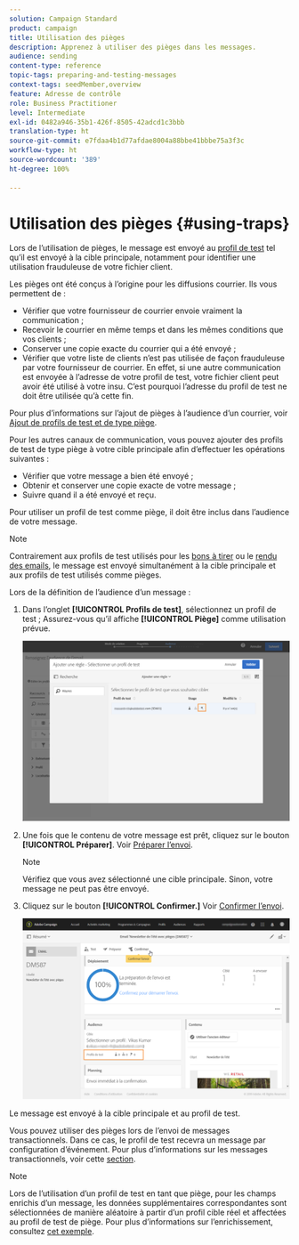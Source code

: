 ```yaml
---
solution: Campaign Standard
product: campaign
title: Utilisation des pièges
description: Apprenez à utiliser des pièges dans les messages.
audience: sending
content-type: reference
topic-tags: preparing-and-testing-messages
context-tags: seedMember,overview
feature: Adresse de contrôle
role: Business Practitioner
level: Intermediate
exl-id: 0482a946-35b1-426f-8505-42adcd1c3bbb
translation-type: ht
source-git-commit: e7fdaa4b1d77afdae8004a88bbe41bbbe75a3f3c
workflow-type: ht
source-wordcount: '389'
ht-degree: 100%

---
```


# Utilisation des pièges {#using-traps}

Lors de l’utilisation de pièges, le message est envoyé au [profil de test](../../audiences/using/managing-test-profiles.md) tel qu’il est envoyé à la cible principale, notamment pour identifier une utilisation frauduleuse de votre fichier client.

Les pièges ont été conçus à l’origine pour les diffusions courrier. Ils vous permettent de :

* Vérifier que votre fournisseur de courrier envoie vraiment la communication ;
* Recevoir le courrier en même temps et dans les mêmes conditions que vos clients ;
* Conserver une copie exacte du courrier qui a été envoyé ;
* Vérifier que votre liste de clients n’est pas utilisée de façon frauduleuse par votre fournisseur de courrier. En effet, si une autre communication est envoyée à l’adresse de votre profil de test, votre fichier client peut avoir été utilisé à votre insu. C’est pourquoi l’adresse du profil de test ne doit être utilisée qu’à cette fin.

Pour plus d’informations sur l’ajout de pièges à l’audience d’un courrier, voir [Ajout de profils de test et de type piège](../../channels/using/defining-the-direct-mail-audience.md#adding-test-and-trap-profiles).

Pour les autres canaux de communication, vous pouvez ajouter des profils de test de type piège à votre cible principale afin d’effectuer les opérations suivantes :

* Vérifier que votre message a bien été envoyé ;
* Obtenir et conserver une copie exacte de votre message ;
* Suivre quand il a été envoyé et reçu.

Pour utiliser un profil de test comme piège, il doit être inclus dans l’audience de votre message.

>[!NOTE]
>
>Contrairement aux profils de test utilisés pour les [bons à tirer](../../sending/using/sending-proofs.md) ou le [rendu des emails](../../sending/using/email-rendering.md), le message est envoyé simultanément à la cible principale et aux profils de test utilisés comme pièges.

Lors de la définition de l’audience d’un message :

1. Dans l’onglet **[!UICONTROL Profils de test]**, sélectionnez un profil de test ; Assurez-vous qu’il affiche **[!UICONTROL Piège]** comme utilisation prévue.

   ![](assets/trap_select.png)

1. Une fois que le contenu de votre message est prêt, cliquez sur le bouton **[!UICONTROL Préparer]**. Voir [Préparer l’envoi](../../sending/using/preparing-the-send.md).
   >[!NOTE]
   >
   >Vérifiez que vous avez sélectionné une cible principale. Sinon, votre message ne peut pas être envoyé.

1. Cliquez sur le bouton **[!UICONTROL Confirmer.]** Voir [Confirmer l’envoi](../../sending/using/confirming-the-send.md).

   ![](assets/trap_confirm.png)

Le message est envoyé à la cible principale et au profil de test.

Vous pouvez utiliser des pièges lors de l’envoi de messages transactionnels. Dans ce cas, le profil de test recevra un message par configuration d’événement. Pour plus d’informations sur les messages transactionnels, voir cette [section](../../channels/using/getting-started-with-transactional-msg.md).

>[!NOTE]
>
>Lors de l’utilisation d’un profil de test en tant que piège, pour les champs enrichis d’un message, les données supplémentaires correspondantes sont sélectionnées de manière aléatoire à partir d’un profil cible réel et affectées au profil de test de piège. Pour plus d’informations sur l’enrichissement, consultez [cet exemple](../../automating/using/enriching-profile-data-file.md).
